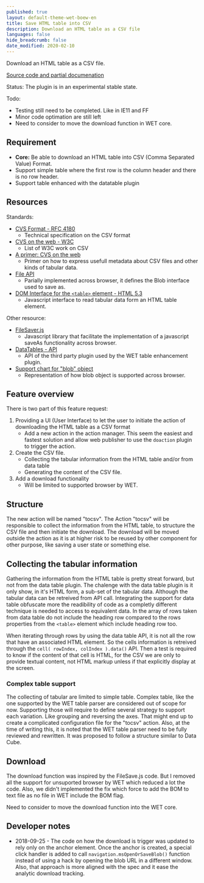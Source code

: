 ```yaml
---
published: true
layout: default-theme-wet-boew-en
title: Save HTML table into CSV
description: Download an HTML table as a CSV file
languages: false
hide_breadcrumb: false
date_modified: 2020-02-10
---
```


Download an HTML table as a CSV file.

[Source code and partial documenation](https://github.com/duboisp/GCWeb/tree/tocsv) 

Status: The plugin is in an experimental stable state. 

Todo:
* Testing still need to be completed. Like in IE11 and FF
* Minor code optimation are still left
* Need to consider to move the download function in WET core.

## Requirement

* **Core:** Be able to download an HTML table into CSV (Comma Separated Value) Format.
* Support simple table where the first row is the column header and there is no row header.
* Support table enhanced with the datatable plugin


## Resources

Standards:
* [CVS Format - RFC 4180](http://json2html.com/builder/)
	* Technical specification on the CSV format
* [CVS on the web - W3C](https://www.w3.org/standards/techs/csv#w3c_all)
	* List of W3C work on CSV
* [A primer: CVS on the web](https://www.w3.org/TR/tabular-data-primer/)
	* Primer on how to express usefull metadata about CSV files and other kinds of tabular data.
* [File API](https://www.w3.org/TR/FileAPI/)
	* Parially implemented across browser, it defines the Blob interface used to save as.
* [DOM Interface for the <code>&lt;table&gt;</code> element - HTML 5.3](https://www.w3.org/TR/html53/tabular-data.html#ref-for-dom-interface%E2%91%A6%E2%91%A3)
	* Javascript interface to read tabular data form an HTML table element.

Other resource:
* [FileSaver.js](https://github.com/eligrey/FileSaver.js)
	* Javascript library that facilitate the implementation of a javascript saveAs functionality across browser.
* [DataTables - API](https://datatables.net/reference/api/)
	* API of the third party plugin used by the WET table enhancement plugin.
* [Support chart for "blob" object](https://caniuse.com/#search=blob)
	* Representation of how blob object is supported across browser.

## Feature overview

There is two part of this feature request:
1. Providing a UI (User Interface) to let the user to initiate the action of downloading the HTML table as a CSV format
	* Add a new action in the action manager. This seem the easiest and fastest solution and allow web publisher to use the ```doaction``` plugin to trigger the action.
2. Create the CSV file.
	* Collecting the tabular information from the HTML table and/or from data table
	* Generating the content of the CSV file.
3. Add a download functionality
	* Will be limited to supported browser by WET.

## Structure

The new action will be named "tocsv".
The Action "tocsv" will be responsible to collect the information from the HTML table, to structure the CSV file and then initiate the download.
The download will be moved outside the action as it is at higher risk to be reused by other component for other purpose, like saving a user state or something else.

## Collecting the tabular information

Gathering the information from the HTML table is pretty streat forward, but not from the data table plugin. The chalenge with the data table plugin is it only show, in it's HTML form, a sub-set of the tabular data. Although the tabular data can be retreived from API call. Integrating the support for data table obfuscate more the readibility of code as a completly different technique is needed to access to equivalent data. In the array of rows taken from data table do not include the heading row compared to the rows properties from the ```<table>``` element which include heading row too.

When iterating through rows by using the data table API, it is not all the row that have an associated HTML element. So the cells information is retreived through the ```cell( rowIndex, colIndex ).data()``` API. Then a test is required to know if the content of that cell is HTML, for the CSV we are only to provide textual content, not HTML markup unless if that explicitly display at the screen. 

### Complex table support

The collecting of tabular are limited to simple table. 
Complex table, like the one supported by the WET table parser are considered out of scope for now. Supporting those will require to define several strategy to support each variation. Like grouping and reversing the axes. That might end up to create a complicated configuration file for the "tocsv" action. Also, at the time of writing this, it is noted that the WET table parser need to be fully reviewed and rewritten. It was proposed to follow a structure similar to Data Cube.
 
## Download

The download function was inspired by the FileSave.js code. But I removed all the support for unsuported browser by WET which reduced a lot the code. Also, we didn't implemented the fix which force to add the BOM to text file as no file in WET include the BOM flag.

Need to consider to move the download function into the WET core.

## Developer notes

* 2018-09-25 - The code on how the download is trigger was updated to rely only on the anchor element. Once the anchor is created, a special click handler is added to call ```navigation.msOpenOrSaveBlob()``` function instead of using a hack by opening the blob URL in a different window. Also, that approach is more aligned with the spec and it ease the analytic download tracking.
